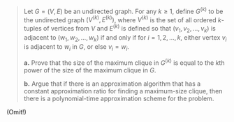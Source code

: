 > Let $G = (V, E)$ be an undirected graph. For any $k \ge 1$, define $G^{(k)}$ to be the undirected graph $(V^{(k)}, E^{(k)})$, where $V^{(k)}$ is the set of all ordered $k$-tuples of vertices from $V$ and $E^{(k)}$ is defined so that $(v_1, v_2, \dots, v_k)$ is adjacent to $(w_1, w_2, \dots, w_k)$ if and only if for $i = 1, 2, \dots, k$, either vertex $v_i$ is adjacent to $w_i$ in $G$, or else $v_i = w_i$.
> 
> **a.** Prove that the size of the maximum clique in $G^{(k)}$ is equal to the $k$th power of the size of the maximum clique in $G$.
> 
> **b.** Argue that if there is an approximation algorithm that has a constant approximation ratio for finding a maximum-size clique, then there is a polynomial-time approximation scheme for the problem.

(Omit!)
